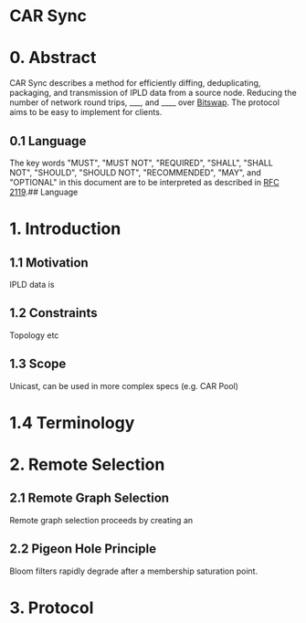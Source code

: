 # CAR Sync

# 0. Abstract

CAR Sync describes a method for efficiently diffing, deduplicating, packaging, and transmission of IPLD data from a source node. Reducing the number of network round trips, ___, and ____ over [Bitswap](). The protocol aims to be easy to implement for clients.

## 0.1 Language

The key words "MUST", "MUST NOT", "REQUIRED", "SHALL", "SHALL NOT", "SHOULD", "SHOULD NOT", "RECOMMENDED", "MAY", and "OPTIONAL" in this document are to be interpreted as described in [RFC 2119](https://datatracker.ietf.org/doc/html/rfc2119).## Language

# 1. Introduction

## 1.1 Motivation 

IPLD data is 

## 1.2 Constraints

Topology etc

## 1.3 Scope

Unicast, can be used in more complex specs (e.g. CAR Pool)

# 1.4 Terminology

# 2. Remote Selection

## 2.1 Remote Graph Selection

Remote graph selection proceeds by creating an 

## 2.2 Pigeon Hole Principle

Bloom filters rapidly degrade after a membership saturation point.

# 3. Protocol



